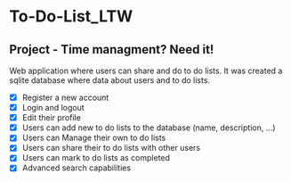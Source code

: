 # To-Do-List_LTW

## Project - Time managment? Need it!

Web application where users can share and do to do lists. It was created a sqlite database where data about users and to do lists.


- [x] Register a new account
- [x] Login and logout
- [x] Edit their profile
- [X] Users can add new to do lists to the database (name, description, …)
- [x] Users can Manage their own to do lists
- [x] Users can share their to do lists with other users
- [X] Users can mark to do lists as completed
- [X] Advanced search capabilities
